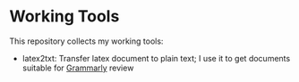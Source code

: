 # Working Tools

This repository collects my working tools:

* latex2txt: Transfer latex document to plain text; I use it to get documents suitable for [Grammarly](https://app.grammarly.com) review